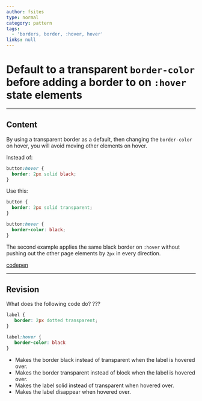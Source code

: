```yaml
---
author: fsites
type: normal
category: pattern
tags:
  - 'borders, border, :hover, hover'
links: null
---
```


# Default to a transparent `border-color` before adding a border to on `:hover` state elements


---

## Content

By using a transparent border as a default, then changing the `border-color` on hover, you will avoid moving other elements on hover.

Instead of:

```css
button:hover {
  border: 2px solid black;
}
```

Use this:

```css
button {
  border: 2px solid transparent;
}

button:hover {
  border-color: black;
}
```

The second example applies the same black border on `:hover` without pushing out the other page elements by `2px` in every direction.

[codepen](http://codepen.io/anon/pen/waEMWw)


---

## Revision

What does the following code do? ???

```css
label {
   border: 2px dotted transparent;
}

label:hover {
   border-color: black
}
```

* Makes the border black instead of transparent when the label is hovered over.
* Makes the border transparent instead of block when the label is hovered over.
* Makes the label solid instead of transparent when hovered over.
* Makes the label disappear when hovered over.
